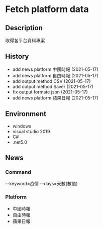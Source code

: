 # Fetch platform data

## Description

取得各平台資料專案

## History

* add news platform 中國時報 (2021-05-17)
* add news platform 自由時報 (2021-05-17)
* add output method CSV (2021-05-17)
* add output method Saver (2021-05-17)
* fix output formate json (2021-05-17)
* add news platform 蘋果日報 (2021-05-17)

## Environment

* windows
* visual studio 2019
* C#
* .net5.0

## News

### Command

--keyword=疫情
--days=天數(數值)

### Platform

* 中國時報
* 自由時報
* 蘋果日報
